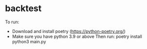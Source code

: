 # backtest

To run:
- Download and install poetry (https://python-poetry.org/)
- Make sure you have python 3.9 or above
Then run:
poetry install
python3 main.py
